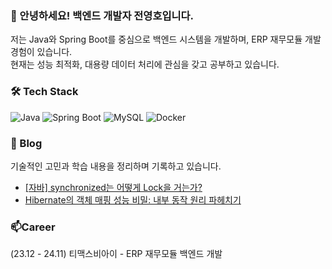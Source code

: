 ### 👋 안녕하세요! 백엔드 개발자 전영호입니다.

저는 Java와 Spring Boot를 중심으로 백엔드 시스템을 개발하며, ERP 재무모듈 개발 경험이 있습니다.  
현재는 성능 최적화, 대용량 데이터 처리에 관심을 갖고 공부하고 있습니다.


### 🛠 Tech Stack
![Java](https://img.shields.io/badge/Java-007396?style=flat&logo=java&logoColor=white)
![Spring Boot](https://img.shields.io/badge/Spring_Boot-6DB33F?style=flat&logo=spring-boot&logoColor=white)
![MySQL](https://img.shields.io/badge/MySQL-4479A1?style=flat&logo=mysql&logoColor=white)
![Docker](https://img.shields.io/badge/Docker-2496ED?style=flat&logo=docker&logoColor=white)

<!--
### 📌 주요 프로젝트
#### 🔹 [LoL Ban/Pick 시뮬레이터](https://github.com/youngho9999/lol-draft-simulator)  
자바스크립트 기반 웹앱으로 사용자 인터랙션 중심의 챔피언 픽/밴 전략을 시뮬레이션합니다. 사용자 경험을 고려해 UI/UX 최적화를 적용했습니다.

-->



### 📝 Blog  
기술적인 고민과 학습 내용을 정리하며 기록하고 있습니다.  
- [[자바] synchronized는 어떻게 Lock을 거는가?](https://aplbly.tistory.com/5)
- [Hibernate의 객체 매핑 성능 비밀: 내부 동작 원리 파헤치기](https://velog.io/@aplbly/Hibernate%EC%9D%98-%EA%B0%9D%EC%B2%B4-%EB%A7%A4%ED%95%91-%EC%84%B1%EB%8A%A5-%EB%B9%84%EB%B0%80-%EB%82%B4%EB%B6%80-%EB%8F%99%EC%9E%91-%EC%9B%90%EB%A6%AC-%ED%8C%8C%ED%97%A4%EC%B9%98%EA%B8%B0)


### 📫Career
(23.12 - 24.11) 티맥스비아이 - ERP 재무모듈 백엔드 개발
